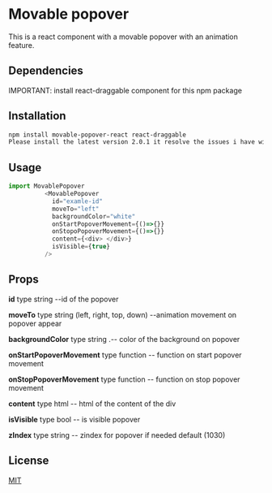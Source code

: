# Movable popover

This is a react component with a movable popover with an animation feature.

## Dependencies

IMPORTANT: install react-draggable component for this npm package

## Installation



```bash
npm install movable-popover-react react-draggable
Please install the latest version 2.0.1 it resolve the issues i have with webpack
```

## Usage

```javascript
import MovablePopover
          <MovablePopover
            id="examle-id"
            moveTo="left"
            backgroundColor="white"
            onStartPopoverMovement={()=>{}}
            onStopoPopoverMovement={()=>{}}
            content={<div> </div>}
            isVisible={true}
          />
```

## Props 


**id** type string --id of the popover


**moveTo** type string (left, right, top, down) --animation movement on popover appear


**backgroundColor** type string .-- color of the background on popover


**onStartPopoverMovement** type function -- function on start popover movement


**onStopPopoverMovement** type function -- function on stop popover movement


**content** type html -- html of the content of the div


**isVisible** type bool -- is visible popover

**zIndex** type string -- zindex for popover if needed default (1030)




## License
[MIT](https://choosealicense.com/licenses/mit/)